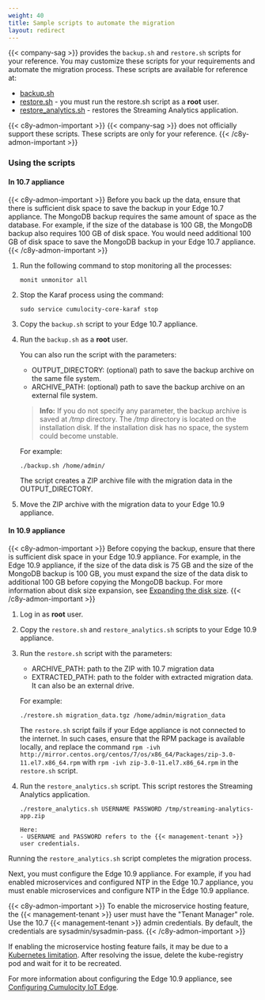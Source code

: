 ```yaml
---
weight: 40
title: Sample scripts to automate the migration
layout: redirect
---
```

{{< company-sag >}} provides the `backup.sh` and `restore.sh` scripts for your reference. You may customize these scripts for your requirements and automate the migration process. These scripts are available for reference at:

- [backup.sh](/files/edge/backup.sh)
- [restore.sh](/files/edge/restore.sh) - you must run the restore.sh script as a **root** user.
- [restore_analytics.sh](/files/edge/restore_analytics.sh) - restores the Streaming Analytics application.

{{< c8y-admon-important >}}
{{< company-sag >}} does not officially support these scripts. These scripts are only for your reference.
{{< /c8y-admon-important >}}

### Using the scripts

#### In 10.7 appliance

{{< c8y-admon-important >}}
Before you back up the data, ensure that there is sufficient disk space to save the backup in your Edge 10.7 appliance. The MongoDB backup requires the same amount of space as the database. For example, if the size of the database is 100 GB, the MongoDB backup also requires 100 GB of disk space. You would need additional 100 GB of disk space to save the MongoDB backup in your Edge 10.7 appliance.
{{< /c8y-admon-important >}}

1. Run the following command to stop monitoring all the processes:

    ```shell
    monit unmonitor all
    ```
2. Stop the Karaf process using the command:

    ```shell
    sudo service cumulocity-core-karaf stop
    ```
2. Copy the `backup.sh` script to your Edge 10.7 appliance.

3. Run the `backup.sh` as a **root** user.

   You can also run the script with the parameters:
   - OUTPUT_DIRECTORY: (optional) path to save the backup archive on the same file system.
   - ARCHIVE_PATH: (optional) path to save the backup archive on an external file system.

    >**Info:** If you do not specify any parameter, the backup archive is saved at */tmp* directory. The */tmp* directory is located on the installation disk. If the installation disk has no space, the system could become unstable.

    For example:
    ```shell
    ./backup.sh /home/admin/
    ```
   The script creates a ZIP archive file with the migration data in the OUTPUT_DIRECTORY.

4. Move the ZIP archive with the migration data to your Edge 10.9 appliance.

#### In 10.9 appliance

{{< c8y-admon-important >}}
Before copying the backup, ensure that there is sufficient disk space in your Edge 10.9 appliance. For example, in the Edge 10.9 appliance, if the size of the data disk is 75 GB and the size of the MongoDB backup is 100 GB, you must expand the size of the data disk to additional 100 GB before copying the MongoDB backup. For more information about disk size expansion, see [Expanding the disk size](/edge/configuration/#expanding-the-disk-size).
{{< /c8y-admon-important >}}

1. Log in as **root** user.

2. Copy the `restore.sh` and `restore_analytics.sh` scripts to your Edge 10.9 appliance.

3. Run the `restore.sh` script with the parameters:
	- ARCHIVE_PATH: path to the ZIP with 10.7 migration data
	- EXTRACTED_PATH: path to the folder with extracted migration data. It can also be an external drive.

    For example:
    ```shell
    ./restore.sh migration_data.tgz /home/admin/migration_data
    ```
    The `restore.sh` script fails if your Edge appliance is not connected to the internet. In such cases, ensure that the RPM package is available locally, and replace the command `rpm -ivh http://mirror.centos.org/centos/7/os/x86_64/Packages/zip-3.0-11.el7.x86_64.rpm` with `rpm -ivh zip-3.0-11.el7.x86_64.rpm` in the `restore.sh` script.

4. Run the `restore_analytics.sh` script. This script restores the Streaming Analytics application.

    ```shell
    ./restore_analytics.sh USERNAME PASSWORD /tmp/streaming-analytics-app.zip
    
    Here:
    - USERNAME and PASSWORD refers to the {{< management-tenant >}} user credentials.
    ```
Running the `restore_analytics.sh` script completes the migration process.

Next, you must configure the Edge 10.9 appliance. For example, if you had enabled microservices and configured NTP in the Edge 10.7 appliance, you must enable microservices and configure NTP in the Edge 10.9 appliance.

{{< c8y-admon-important >}}
To enable the microservice hosting feature, the {{< management-tenant >}} user must have the "Tenant Manager" role. Use the 10.7 {{< management-tenant >}} admin credentials. By default, the credentials are sysadmin/sysadmin-pass.
{{< /c8y-admon-important >}}

If enabling the microservice hosting feature fails, it may be due to a [Kubernetes limitation](https://support.f5.com/csp/article/K18352919). After resolving the issue, delete the kube-registry pod and wait for it to be recreated.

For more information about configuring the Edge 10.9 appliance, see [Configuring Cumulocity IoT Edge](/edge/configuration/).
